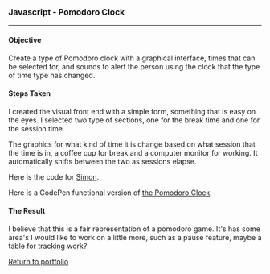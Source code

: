 ### Javascript - Pomodoro Clock
***

#### Objective
Create a type of Pomodoro clock with a graphical interface, times that can be selected for, and sounds to alert the person using the clock that the type of time type has changed.

#### Steps Taken
I created the visual front end with a simple form, something that is easy on the eyes. I selected two type of sections, one for the break time and one for the session time.

The graphics for what kind of time it is change based on what session that the time is in, a coffee cup for break and a computer monitor for working. It automatically shifts between the two as sessions elapse.

Here is the code for [Simon](https://github.com/danielramsayer/School_work/tree/master/FreeCodeCamp/AdvancedPrograms/pomodoro_clock).

Here is a CodePen functional version of [the Pomodoro Clock](https://codepen.io/Daniel_Ramsayer/pen/OjpKPX)

#### The Result

I believe that this is a fair representation of a pomodoro game. It's has some area's I would like to work on a little more, such as a pause feature, maybe a table for tracking work? 


[Return to portfolio](https://github.com/danielramsayer/Portfolio)
